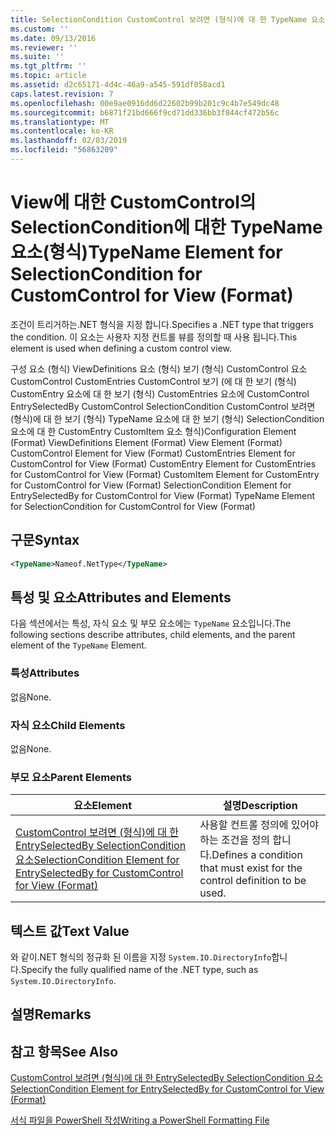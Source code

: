 ```yaml
---
title: SelectionCondition CustomControl 보려면 (형식)에 대 한 TypeName 요소 | Microsoft Docs
ms.custom: ''
ms.date: 09/13/2016
ms.reviewer: ''
ms.suite: ''
ms.tgt_pltfrm: ''
ms.topic: article
ms.assetid: d2c65171-4d4c-46a9-a545-591df058acd1
caps.latest.revision: 7
ms.openlocfilehash: 00e9ae0916dd6d22602b99b201c9c4b7e549dc48
ms.sourcegitcommit: b6871f21bd666f9cd71dd336bb3f844cf472b56c
ms.translationtype: MT
ms.contentlocale: ko-KR
ms.lasthandoff: 02/03/2019
ms.locfileid: "56863209"
---
```

# <a name="typename-element-for-selectioncondition-for-customcontrol-for-view--format"></a><span data-ttu-id="f7b43-102">View에 대한 CustomControl의 SelectionCondition에 대한 TypeName 요소(형식)</span><span class="sxs-lookup"><span data-stu-id="f7b43-102">TypeName Element for SelectionCondition for CustomControl for View  (Format)</span></span>

<span data-ttu-id="f7b43-103">조건이 트리거하는.NET 형식을 지정 합니다.</span><span class="sxs-lookup"><span data-stu-id="f7b43-103">Specifies a .NET type that triggers the condition.</span></span> <span data-ttu-id="f7b43-104">이 요소는 사용자 지정 컨트롤 뷰를 정의할 때 사용 됩니다.</span><span class="sxs-lookup"><span data-stu-id="f7b43-104">This element is used when defining a custom control view.</span></span>

<span data-ttu-id="f7b43-105">구성 요소 (형식) ViewDefinitions 요소 (형식) 보기 (형식) CustomControl 요소 CustomControl CustomEntries CustomControl 보기 (에 대 한 보기 (형식) CustomEntry 요소에 대 한 보기 (형식) CustomEntries 요소에 CustomControl EntrySelectedBy CustomControl SelectionCondition CustomControl 보려면 (형식)에 대 한 보기 (형식) TypeName 요소에 대 한 보기 (형식) SelectionCondition 요소에 대 한 CustomEntry CustomItem 요소 형식)</span><span class="sxs-lookup"><span data-stu-id="f7b43-105">Configuration Element (Format) ViewDefinitions Element (Format) View Element (Format) CustomControl Element for View (Format) CustomEntries Element for CustomControl for View (Format) CustomEntry Element for CustomEntries for CustomControl for View (Format) CustomItem Element for CustomEntry for CustomControl for View (Format) SelectionCondition Element for EntrySelectedBy for CustomControl for View (Format) TypeName Element for SelectionCondition for CustomControl for View  (Format)</span></span>

## <a name="syntax"></a><span data-ttu-id="f7b43-106">구문</span><span class="sxs-lookup"><span data-stu-id="f7b43-106">Syntax</span></span>

```xml
<TypeName>Nameof.NetType</TypeName>

```

## <a name="attributes-and-elements"></a><span data-ttu-id="f7b43-107">특성 및 요소</span><span class="sxs-lookup"><span data-stu-id="f7b43-107">Attributes and Elements</span></span>

<span data-ttu-id="f7b43-108">다음 섹션에서는 특성, 자식 요소 및 부모 요소에는 `TypeName` 요소입니다.</span><span class="sxs-lookup"><span data-stu-id="f7b43-108">The following sections describe attributes, child elements, and the parent element of the `TypeName` Element.</span></span>

### <a name="attributes"></a><span data-ttu-id="f7b43-109">특성</span><span class="sxs-lookup"><span data-stu-id="f7b43-109">Attributes</span></span>

<span data-ttu-id="f7b43-110">없음</span><span class="sxs-lookup"><span data-stu-id="f7b43-110">None.</span></span>

### <a name="child-elements"></a><span data-ttu-id="f7b43-111">자식 요소</span><span class="sxs-lookup"><span data-stu-id="f7b43-111">Child Elements</span></span>

<span data-ttu-id="f7b43-112">없음</span><span class="sxs-lookup"><span data-stu-id="f7b43-112">None.</span></span>

### <a name="parent-elements"></a><span data-ttu-id="f7b43-113">부모 요소</span><span class="sxs-lookup"><span data-stu-id="f7b43-113">Parent Elements</span></span>

|<span data-ttu-id="f7b43-114">요소</span><span class="sxs-lookup"><span data-stu-id="f7b43-114">Element</span></span>|<span data-ttu-id="f7b43-115">설명</span><span class="sxs-lookup"><span data-stu-id="f7b43-115">Description</span></span>|
|-------------|-----------------|
|[<span data-ttu-id="f7b43-116">CustomControl 보려면 (형식)에 대 한 EntrySelectedBy SelectionCondition 요소</span><span class="sxs-lookup"><span data-stu-id="f7b43-116">SelectionCondition Element for EntrySelectedBy for CustomControl for View (Format)</span></span>](./selectioncondition-element-for-entryselectedby-for-customcontrol-format.md)|<span data-ttu-id="f7b43-117">사용할 컨트롤 정의에 있어야 하는 조건을 정의 합니다.</span><span class="sxs-lookup"><span data-stu-id="f7b43-117">Defines a condition that must exist for the control definition to be used.</span></span>|

## <a name="text-value"></a><span data-ttu-id="f7b43-118">텍스트 값</span><span class="sxs-lookup"><span data-stu-id="f7b43-118">Text Value</span></span>

<span data-ttu-id="f7b43-119">와 같이.NET 형식의 정규화 된 이름을 지정 `System.IO.DirectoryInfo`합니다.</span><span class="sxs-lookup"><span data-stu-id="f7b43-119">Specify the fully qualified name of the .NET type, such as `System.IO.DirectoryInfo`.</span></span>

## <a name="remarks"></a><span data-ttu-id="f7b43-120">설명</span><span class="sxs-lookup"><span data-stu-id="f7b43-120">Remarks</span></span>

## <a name="see-also"></a><span data-ttu-id="f7b43-121">참고 항목</span><span class="sxs-lookup"><span data-stu-id="f7b43-121">See Also</span></span>

[<span data-ttu-id="f7b43-122">CustomControl 보려면 (형식)에 대 한 EntrySelectedBy SelectionCondition 요소</span><span class="sxs-lookup"><span data-stu-id="f7b43-122">SelectionCondition Element for EntrySelectedBy for CustomControl for View (Format)</span></span>](./selectioncondition-element-for-entryselectedby-for-customcontrol-format.md)

[<span data-ttu-id="f7b43-123">서식 파일을 PowerShell 작성</span><span class="sxs-lookup"><span data-stu-id="f7b43-123">Writing a PowerShell Formatting File</span></span>](./writing-a-powershell-formatting-file.md)
